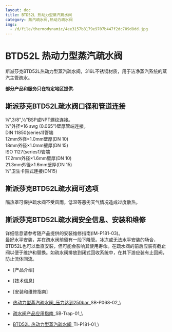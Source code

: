 ```yaml
---
layout: doc
title: BTD52L 热动力型蒸汽疏水阀
category: 蒸汽疏水阀,热动力疏水阀
imgs:
  - /d/file/thermodynamic/4ee3157b8179e9707b447f2dc709d8dd.jpg
---
```


# BTD52L 热动力型蒸汽疏水阀

斯派莎克BTD52L热动力型蒸汽疏水阀，316L不锈钢材质，用于洁净蒸汽系统的蒸汽主管疏水。

**部分产品和服务只在特定地区提供.**

## 斯派莎克BTD52L疏水阀口径和管道连接

¼",3/8",½"BSP或NPT螺纹连接。  
½"外径×16 swg (0.065")壁厚管端连接。  
DIN 11850(series1)管端  
12mm外径×1.0mm壁厚(DN 10)  
18mm外径×1.0mm壁厚(DN 15)  
ISO 1127(series1)管端  
17.2mm外径×1.6mm壁厚(DN 10)  
21.3mm外径×1.6mm壁厚(DN 15)  
½"卫生卡箍式连接(DN15)

## 斯派莎克BTD52L疏水阀可选项

隔热罩可保护疏水阀不受风雨，低温等恶劣天气情况造成过度散热。

## 斯派莎克BTD52L疏水阀安全信息、安装和维修

详细信息请参考随产品提供的安装维修指南(IM-P181-03)。  
最好水平安装，并在疏水阀前留有一段下降管。冰冻或无法水平安装的场合，BTD52L也可以垂直安装，但可能会影响其使用寿命。在疏水阀的前后应装有截止阀以便于维护和替换。如疏水阀排放到闭式回收系统中，在其下游应装有止回阀，防止流体回流。

- [产品介绍]
- [技术信息]
- [安装和维修指南]

- [热动力型蒸汽疏水阀\_压力达到250bar](https://assets.spiraxvalve.com/pdf/SB-P068-02-%E7%83%AD%E5%8A%A8%E5%8A%9B%E5%9E%8B%E8%92%B8%E6%B1%BD%E7%96%8F%E6%B0%B4%E9%98%80_%E5%8E%8B%E5%8A%9B%E8%BE%BE%E5%88%B0250bar.pdf)\_SB-P068-02\_\
- [疏水阀产品应用指南](https://assets.spiraxvalve.com/pdf/SB-trap-01-%E7%96%8F%E6%B0%B4%E9%98%80%E4%BA%A7%E5%93%81%E5%BA%94%E7%94%A8%E6%8C%87%E5%8D%97.pdf)\_SB-Trap-01\_\

- [BTD52L 热动力型蒸汽疏水阀](https://assets.spiraxvalve.com/pdf/TI-P181-01-BTD52L%20热动力型蒸汽疏水阀.pdf)\_TI-P181-01\_\
